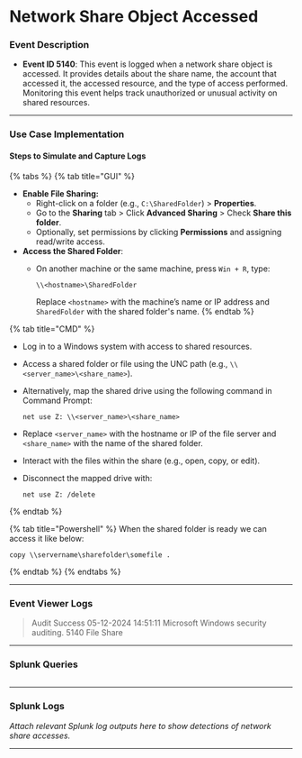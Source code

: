 # Network Share Object Accessed

### Event Description

* **Event ID 5140**: This event is logged when a network share object is accessed. It provides details about the share name, the account that accessed it, the accessed resource, and the type of access performed. Monitoring this event helps track unauthorized or unusual activity on shared resources.

***

### Use Case Implementation

#### Steps to Simulate and Capture Logs

{% tabs %}
{% tab title="GUI" %}
* **Enable File Sharing:**
  * Right-click on a folder (e.g., `C:\SharedFolder`) > **Properties**.
  * Go to the **Sharing** tab > Click **Advanced Sharing** > Check **Share this folder**.
  * Optionally, set permissions by clicking **Permissions** and assigning read/write access.
* **Access the Shared Folder**:
  *   On another machine or the same machine, press `Win + R`, type:

      ```batch
      \\<hostname>\SharedFolder
      ```

      Replace `<hostname>` with the machine’s name or IP address and `SharedFolder` with the shared folder's name.
{% endtab %}

{% tab title="CMD" %}
* Log in to a Windows system with access to shared resources.
* Access a shared folder or file using the UNC path (e.g., `\\<server_name>\<share_name>`).
*   Alternatively, map the shared drive using the following command in Command Prompt:

    ```batch
    net use Z: \\<server_name>\<share_name>
    ```
* Replace `<server_name>` with the hostname or IP of the file server and `<share_name>` with the name of the shared folder.
* Interact with the files within the share (e.g., open, copy, or edit).
*   Disconnect the mapped drive with:

    ```batch
    net use Z: /delete
    ```
{% endtab %}

{% tab title="Powershell" %}
When the shared folder is ready we can access it like below:

```batch
copy \\servername\sharefolder\somefile .
```
{% endtab %}
{% endtabs %}

***

### Event Viewer Logs

> Audit Success 05-12-2024 14:51:11 Microsoft Windows security auditing. 5140 File Share

***

### Splunk Queries

```splunk-spl
```

***

### Splunk Logs

_Attach relevant Splunk log outputs here to show detections of network share accesses._

***
